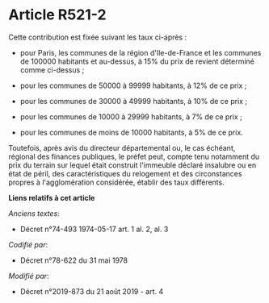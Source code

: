 # Article R521-2

Cette contribution est fixée suivant les taux ci-après :

- pour Paris, les communes de la région d'Ile-de-France et les communes de 100000 habitants et au-dessus, à 15% du prix de
revient déterminé comme ci-dessus ;

- pour les communes de 50000 à 99999 habitants, à 12% de ce prix ;

- pour les communes de 30000 à 49999 habitants, à 10% de ce prix ;

- pour les communes de 10000 à 29999 habitants, à 7% de ce prix ;

- pour les communes de moins de 10000 habitants, à 5% de ce prix. 

Toutefois, après avis du directeur départemental ou, le cas échéant, régional des finances publiques, le préfet peut, compte
tenu notamment du prix du terrain sur lequel était construit l'immeuble déclaré insalubre ou en état de péril, des
caractéristiques du relogement et des circonstances propres à l'agglomération considérée, établir des taux différents.

**Liens relatifs à cet article**

_Anciens textes_:

  - Décret n°74-493 1974-05-17 art. 1 al. 2, al. 3

_Codifié par_:

  - Décret n°78-622 du 31 mai 1978

_Modifié par_:

  - Décret n°2019-873 du 21 août 2019 - art. 4
